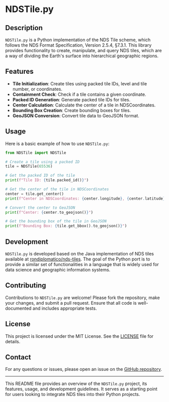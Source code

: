 # NDSTile.py

## Description

`NDSTile.py` is a Python implementation of the NDS Tile scheme, which follows the NDS Format Specification, Version 2.5.4, §7.3.1. This library provides functionality to create, manipulate, and query NDS tiles, which are a way of dividing the Earth's surface into hierarchical geographic regions.

## Features

- **Tile Initialization**: Create tiles using packed tile IDs, level and tile number, or coordinates.
- **Containment Check**: Check if a tile contains a given coordinate.
- **Packed ID Generation**: Generate packed tile IDs for tiles.
- **Center Calculation**: Calculate the center of a tile in NDSCoordinates.
- **Bounding Box Creation**: Create bounding boxes for tiles.
- **GeoJSON Conversion**: Convert tile data to GeoJSON format.

## Usage

Here is a basic example of how to use `NDSTile.py`:

```python
from NDSTile import NDSTile

# Create a tile using a packed ID
tile = NDSTile(65536)

# Get the packed ID of the tile
print(f"Tile ID: {tile.packed_id()}")

# Get the center of the tile in NDSCoordinates
center = tile.get_center()
print(f"Center in NDSCoordinates: {center.longitude}, {center.latitude}")

# Convert the center to GeoJSON
print(f"Center: {center.to_geojson()}")

# Get the bounding box of the tile in GeoJSON
print(f"Bounding Box: {tile.get_bbox().to_geojson()}")
```

## Development

`NDSTile.py` is developed based on the Java implementation of NDS tiles available at [rondiplomatico/nds-tiles](https://github.com/rondiplomatico/nds-tiles). The goal of the Python port is to provide a similar set of functionalities in a language that is widely used for data science and geographic information systems.

## Contributing

Contributions to `NDSTile.py` are welcome! Please fork the repository, make your changes, and submit a pull request. Ensure that all code is well-documented and includes appropriate tests.

## License

This project is licensed under the MIT License. See the [LICENSE](LICENSE) file for details.

## Contact

For any questions or issues, please open an issue on the [GitHub repository](https://github.com/rondiplomatico/nds-tiles).

---

This README file provides an overview of the `NDSTile.py` project, its features, usage, and development guidelines. It serves as a starting point for users looking to integrate NDS tiles into their Python projects.